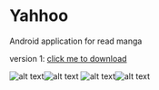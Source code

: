 # Yahhoo
Android application for read manga

version 1:
[click me to download](https://github.com/ZeroNineDev/Yahhoo/blob/master/Yahhoo%20-%20release%20-%201.0%201.apk)

![alt text](https://github.com/ZeroNineDev/Yahhoo/blob/master/images/main.jpg)![alt text](https://github.com/ZeroNineDev/Yahhoo/blob/master/images/navigation.jpg)
![alt text](https://github.com/ZeroNineDev/Yahhoo/blob/master/images/detail.jpg)![alt text](https://github.com/ZeroNineDev/Yahhoo/blob/master/images/chapters.jpg)
